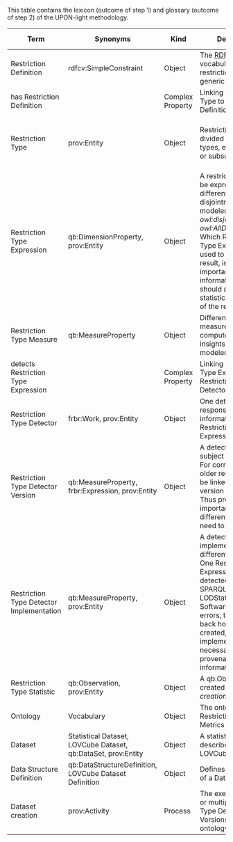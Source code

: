 This table contains the lexicon (outcome of step 1) and glossary (outcome of step 2) of the UPON-light methodology.

| Term                                     | Synonyms                         | Kind        | Description                        | Source                          | Suggested By | Updated by |
|------------------------------------------|----------------------------------|-------------|------------------------------------|---------------------------------|--------------|------------|
| Restriction Definition                   | rdfcv:SimpleConstraint           | Object      | The [RDF-CV](https://github.com/boschthomas/RDF-Constraints-Vocabulary) vocabulary defines restriction types in a generic way. | Hartmann [xx] | @slieber | @slieber |
| has Restriction Definition               |                                  | Complex Property | Linking a Restriction Type to a Restriction Definition. | | @slieber | @slieber |
| Restriction Type                         | prov:Entity | Object | Restrictions can be divided into different types, e.g. cardinality or subsumption. | LOVCube paper, related work by Hartmann [xx] | @slieber | @slieber | 
| Restriction Type Expression              | qb:DimensionProperty, prov:Entity | Object | A restriction type can be expressed differently, e.g. disjointness can be modeled using *owl:disjointWith* or *owl:AllDisjointClasses*. Which Restriction Type Expression was used to gather a result, is also important provenance information, thus it should also be a statistical dimension of the result dataset. | LOVCube paper | @slieber | @slieber |
| Restriction Type Measure                  | qb:MeasureProperty | Object | Different statistical measures can be computed to gather insights regarding modeled restrictions. | LOVCube paper | @slieber | @slieber |
| detects Restriction Type Expression      |                                  | Complex Property | Linking a Restriction Type Expression to a Restriction Type Detector. | | @slieber | @slieber |
| Restriction Type Detector                | frbr:Work, prov:Entity | Object | One detector is responsible to gather information of one Restriction Type Expression. | | @slieber | @slieber |
| Restriction Type Detector Version        | qb:MeasureProperty, frbr:Expression, prov:Entity | Object | A detector can be subject of changes. For correctness, an older result should not be linked to a newer version of a detector. Thus provenance is important and different versions need to be explicit. | | @slieber | @slieber |
| Restriction Type Detector Implementation | qb:MeasureProperty, prov:Entity | Object | A detector can be implemented using different languages. One Restriction Type Expression might be detected using a SPARQL query, or a LODStats module. Software is prone to errors, to later trace back how a result was created, the implementation is necessary provenance information. | | @slieber | @slieber |
| Restriction Type Statistic               | qb:Observation, prov:Entity | Object | A qb:Observation created by a *Dataset creation* process. | | @slieber | @slieber |
| Ontology | Vocabulary | Object | The ontology of which Restriction Type Metrics are created | | @slieber | @slieber |
| Dataset | Statistical Dataset, LOVCube Dataset, qb:DataSet, prov:Entity | Object | A statistical dataset described using the LOVCube vocabulary. | LOVCube paper | @slieber | @slieber |
| Data Structure Definition | qb:DataStructureDefinition, LOVCube Dataset Definition | Object | Defines the structure of a DataSet or slice. | Data Cube Spec | @slieber | @slieber |
| Dataset creation | prov:Activity | Process | The execution of one or multiple Restriction Type Detector Versions on an ontology. | | @slieber | @slieber |
